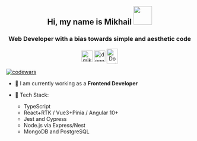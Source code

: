 <h2 align="center">Hi, my name is Mikhail <img src="https://media.giphy.com/media/mGcNjsfWAjY5AEZNw6/giphy.gif" width="50"></h2>
<h3 align="center">Web Developer with a bias towards simple and aesthetic code</h3>

<p align="center">
<a href = "mailto: mikhail@nenashev.dev"><img align="center" src="https://cdn.jsdelivr.net/npm/simple-icons@3.0.1/icons/gmail.svg" alt="mikhail@nenashev.dev" height="30" width="30" /></a> <a href="https://linkedin.com/in/mikhailnenashev" target="blank"><img align="center" src="https://cdn.jsdelivr.net/npm/simple-icons@3.0.1/icons/linkedin.svg" alt="donnie_ergo" height="30" width="30" /></a> <a href="http://discord.com/users/donnie_ergo" target="blank"><img align="center" src="https://cdn.jsdelivr.net/npm/simple-icons@3.0.1/icons/discord.svg" alt="Donnie_Ergo#1412" height="40" width="30" /></a>
</p>
<a href = "https://www.codewars.com/users/DonnieErgo"><img src="https://www.codewars.com/users/DonnieErgo/badges/small" alt="codewars"></a>


- 🔭 I am currently working as a **Frontend Developer**

- 🌱 Tech Stack:
  - TypeScript
  - React+RTK / Vue3+Pinia / Angular 10+
  - Jest and Cypress
  - Node.js via Express/Nest
  - MongoDB and PostgreSQL
